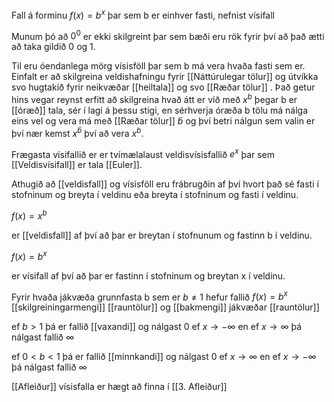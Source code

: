Fall á forminu $f(x)=b^x$ þar sem b er einhver fasti, nefnist vísifall 

Munum þó að $0^0$ er ekki skilgreint þar sem bæði eru rök fyrir því að það ætti að taka gildið 0 og 1.

Til eru óendanlega mörg vísisföll þar sem b má vera hvaða fasti sem er. Einfalt er að skilgreina veldishafningu fyrir [[Náttúrulegar tölur]] og útvíkka svo hugtakið fyrir neikvæðar [[heiltala]] og svo [[Ræðar tölur]] . Það getur hins vegar reynst erfitt að skilgreina hvað átt er við með $x^b$ þegar b er [[óræð]] tala, sér í lagi á þessu stigi, en sérhverja óræða b tölu má nálga eins vel og vera má með [[Ræðar tölur]] $\tilde b$ og því betri nálgun sem valin er því nær kemst $x^{\bar b}$ því að vera $x^b$.

Frægasta vísifallið er er tvímælalaust veldisvísisfallið $e^x$ þar sem [[Veldisvísifall]] er tala [[Euler]].

Athugið að [[veldisfall]] og vísisföll eru frábrugðin af því hvort það sé fasti í stofninum og breyta í veldinu eða breyta í stofninum og fasti í veldinu.

$f(x)=x^b$

er [[veldisfall]] af því að þar er breytan í stofnunum og fastinn b í veldinu.

$f(x)=b^x$

er vísifall af því að þar er fastinn í stofninum og breytan x í veldinu.

Fyrir hvaða jákvæða grunnfasta b sem er $b \neq 1$ hefur fallið $f(x)=b^x$ [[skilgreiningarmengi]] [[rauntölur]] og [[bakmengi]] jákvæðar [[rauntölur]]

ef $b>1$ þá er fallið [[vaxandi]] og nálgast 0 ef $x\rightarrow -\infty$ en ef $x\rightarrow \infty$ þá nálgast fallið $\infty$

ef $0<b<1$ þá er fallið [[minnkandi]] og nálgast 0 ef $x\rightarrow \infty$ en ef $x\rightarrow -\infty$ þá nálgast fallið $\infty$

[[Afleiður]] vísisfalla er hægt að finna í [[3. Afleiður]]



